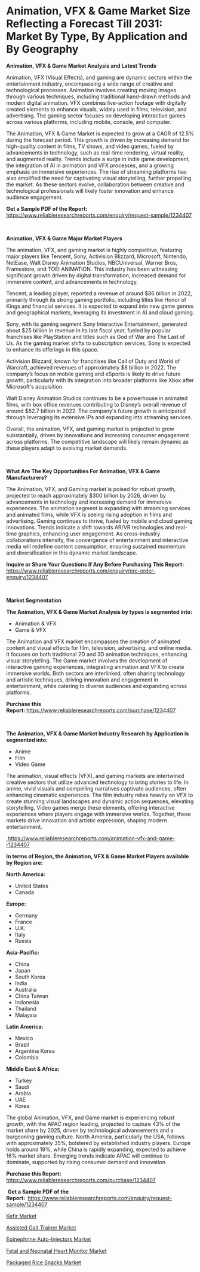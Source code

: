<p><h1>Animation, VFX & Game Market Size Reflecting a Forecast Till 2031: Market By Type, By Application and By Geography</h1></p><p><strong>Animation, VFX & Game Market Analysis and Latest Trends</strong></p>
<p><p>Animation, VFX (Visual Effects), and gaming are dynamic sectors within the entertainment industry, encompassing a wide range of creative and technological processes. Animation involves creating moving images through various techniques, including traditional hand-drawn methods and modern digital animation. VFX combines live-action footage with digitally created elements to enhance visuals, widely used in films, television, and advertising. The gaming sector focuses on developing interactive games across various platforms, including mobile, console, and computer.</p><p>The Animation, VFX & Game Market is expected to grow at a CAGR of 12.5% during the forecast period. This growth is driven by increasing demand for high-quality content in films, TV shows, and video games, fueled by advancements in technology, such as real-time rendering, virtual reality, and augmented reality. Trends include a surge in indie game development, the integration of AI in animation and VFX processes, and a growing emphasis on immersive experiences. The rise of streaming platforms has also amplified the need for captivating visual storytelling, further propelling the market. As these sectors evolve, collaboration between creative and technological professionals will likely foster innovation and enhance audience engagement.</p></p>
<p><strong>Get a Sample PDF of the Report:&nbsp;</strong> <a href="https://www.reliableresearchreports.com/enquiry/request-sample/1234407?utm_campaign=16&utm_medium=2&utm_source=Github&utm_content=ia&utm_term=08102024&utm_id=animation-vfx-game">https://www.reliableresearchreports.com/enquiry/request-sample/1234407</a></p>
<p>&nbsp;</p>
<p><strong>Animation, VFX & Game Major Market Players</strong></p>
<p><p>The animation, VFX, and gaming market is highly competitive, featuring major players like Tencent, Sony, Activision Blizzard, Microsoft, Nintendo, NetEase, Walt Disney Animation Studios, NBCUniversal, Warner Bros, Framestore, and TOEI ANIMATION. This industry has been witnessing significant growth driven by digital transformation, increased demand for immersive content, and advancements in technology.</p><p>Tencent, a leading player, reported a revenue of around $86 billion in 2022, primarily through its strong gaming portfolio, including titles like Honor of Kings and financial services. It is expected to expand into new game genres and geographical markets, leveraging its investment in AI and cloud gaming.</p><p>Sony, with its gaming segment Sony Interactive Entertainment, generated about $25 billion in revenue in its last fiscal year, fueled by popular franchises like PlayStation and titles such as God of War and The Last of Us. As the gaming market shifts to subscription services, Sony is expected to enhance its offerings in this space.</p><p>Activision Blizzard, known for franchises like Call of Duty and World of Warcraft, achieved revenues of approximately $8 billion in 2022. The company’s focus on mobile gaming and eSports is likely to drive future growth, particularly with its integration into broader platforms like Xbox after Microsoft's acquisition.</p><p>Walt Disney Animation Studios continues to be a powerhouse in animated films, with box office revenues contributing to Disney’s overall revenue of around $82.7 billion in 2022. The company's future growth is anticipated through leveraging its extensive IPs and expanding into streaming services.</p><p>Overall, the animation, VFX, and gaming market is projected to grow substantially, driven by innovations and increasing consumer engagement across platforms. The competitive landscape will likely remain dynamic as these players adapt to evolving market demands.</p></p>
<p>&nbsp;</p>
<p><strong>What Are The Key Opportunities For Animation, VFX & Game Manufacturers?</strong></p>
<p><p>The Animation, VFX, and Gaming market is poised for robust growth, projected to reach approximately $300 billion by 2026, driven by advancements in technology and increasing demand for immersive experiences. The animation segment is expanding with streaming services and animated films, while VFX is seeing rising adoption in films and advertising. Gaming continues to thrive, fueled by mobile and cloud gaming innovations. Trends indicate a shift towards AR/VR technologies and real-time graphics, enhancing user engagement. As cross-industry collaborations intensify, the convergence of entertainment and interactive media will redefine content consumption, ensuring sustained momentum and diversification in this dynamic market landscape.</p></p>
<p><strong>Inquire or Share Your Questions If Any Before Purchasing This Report:</strong> <a href="https://www.reliableresearchreports.com/enquiry/pre-order-enquiry/1234407?utm_campaign=16&utm_medium=2&utm_source=Github&utm_content=ia&utm_term=08102024&utm_id=animation-vfx-game">https://www.reliableresearchreports.com/enquiry/pre-order-enquiry/1234407</a></p>
<p>&nbsp;</p>
<p><strong>Market Segmentation</strong></p>
<p><strong>The Animation, VFX & Game Market Analysis by types is segmented into:</strong></p>
<p><ul><li>Animation & VFX</li><li>Game & VFX</li></ul></p>
<p><p>The Animation and VFX market encompasses the creation of animated content and visual effects for film, television, advertising, and online media. It focuses on both traditional 2D and 3D animation techniques, enhancing visual storytelling. The Game market involves the development of interactive gaming experiences, integrating animation and VFX to create immersive worlds. Both sectors are interlinked, often sharing technology and artistic techniques, driving innovation and engagement in entertainment, while catering to diverse audiences and expanding across platforms.</p></p>
<p><strong>Purchase this Report:&nbsp;</strong><a href="https://www.reliableresearchreports.com/purchase/1234407?utm_campaign=16&utm_medium=2&utm_source=Github&utm_content=ia&utm_term=08102024&utm_id=animation-vfx-game">https://www.reliableresearchreports.com/purchase/1234407</a></p>
<p>&nbsp;</p>
<p><strong>The Animation, VFX & Game Market Industry Research by Application is segmented into:</strong></p>
<p><ul><li>Anime</li><li>Film</li><li>Video Game</li></ul></p>
<p><p>The animation, visual effects (VFX), and gaming markets are intertwined creative sectors that utilize advanced technology to bring stories to life. In anime, vivid visuals and compelling narratives captivate audiences, often enhancing cinematic experiences. The film industry relies heavily on VFX to create stunning visual landscapes and dynamic action sequences, elevating storytelling. Video games merge these elements, offering interactive experiences where players engage with immersive worlds. Together, these markets drive innovation and artistic expression, shaping modern entertainment.</p></p>
<p><a href="https://www.reliableresearchreports.com/animation-vfx-and-game-r1234407?utm_campaign=16&utm_medium=2&utm_source=Github&utm_content=ia&utm_term=08102024&utm_id=animation-vfx-game">&nbsp;https://www.reliableresearchreports.com/animation-vfx-and-game-r1234407</a></p>
<p><strong>In terms of Region, the Animation, VFX & Game Market Players available by Region are:</strong></p>
<p>
    <p> <strong> North America: </strong>
        <ul>
            <li>United States</li>
            <li>Canada</li>
        </ul>
        </p> 
    <p> <strong> Europe: </strong>
        <ul>
            <li>Germany</li>
            <li>France</li>
            <li>U.K.</li>
            <li>Italy</li>
            <li>Russia</li>
        </ul>
        </p> 
    <p> <strong> Asia-Pacific: </strong>
        <ul>
            <li>China</li>
            <li>Japan</li>
            <li>South Korea</li>
            <li>India</li>
            <li>Australia</li>
            <li>China Taiwan</li>
            <li>Indonesia</li>
            <li>Thailand</li>
            <li>Malaysia</li>
        </ul>
        </p> 
    <p> <strong> Latin America: </strong>
        <ul>
            <li>Mexico</li>
            <li>Brazil</li>
            <li>Argentina Korea</li>
            <li>Colombia</li>
        </ul>
        </p> 
    <p> <strong> Middle East & Africa: </strong>
        <ul>
            <li>Turkey</li>
            <li>Saudi</li>
            <li>Arabia</li>
            <li>UAE</li>
            <li>Korea</li>
        </ul>
    </p>
    </p>
<p><p>The global Animation, VFX, and Game market is experiencing robust growth, with the APAC region leading, projected to capture 43% of the market share by 2025, driven by technological advancements and a burgeoning gaming culture. North America, particularly the USA, follows with approximately 35%, bolstered by established industry players. Europe holds around 19%, while China is rapidly expanding, expected to achieve 16% market share. Emerging trends indicate APAC will continue to dominate, supported by rising consumer demand and innovation.</p></p>
<p><strong>Purchase this Report: </strong><a href="https://www.reliableresearchreports.com/purchase/1234407?utm_campaign=16&utm_medium=2&utm_source=Github&utm_content=ia&utm_term=08102024&utm_id=animation-vfx-game">https://www.reliableresearchreports.com/purchase/1234407</a></p>
<p>&nbsp;<strong>Get a Sample PDF of the Report:&nbsp;&nbsp;</strong><a href="https://www.reliableresearchreports.com/enquiry/request-sample/1234407?utm_campaign=16&utm_medium=2&utm_source=Github&utm_content=ia&utm_term=08102024&utm_id=animation-vfx-game">https://www.reliableresearchreports.com/enquiry/request-sample/1234407</a></p>
<p><strong></strong></p>
<p><p><a href="https://issuu.com/reportprime-2/docs/kefir-market-size-2030.pptx_7ffba6a458b959?utm_campaign=16&utm_medium=2&utm_source=Github&utm_content=ia&utm_term=08102024&utm_id=animation-vfx-game">Kefir Market</a></p><p><a href="https://github.com/FahadAhmed712/Market-Research-Report-List-1/blob/main/assisted-gait-trainer-market.md?utm_campaign=16&utm_medium=2&utm_source=Github&utm_content=ia&utm_term=08102024&utm_id=animation-vfx-game">Assisted Gait Trainer Market</a></p><p><a href="https://github.com/JosephineMcguire65/Market-Research-Report-List-1/blob/main/epinephrine-auto-injectors-market.md?utm_campaign=16&utm_medium=2&utm_source=Github&utm_content=ia&utm_term=08102024&utm_id=animation-vfx-game">Epinephrine Auto-Injectors Market</a></p><p><a href="https://www.linkedin.com/pulse/emerging-opportunities-challenges-global-fetal-neonatal-heart-evqde?utm_campaign=16&utm_medium=2&utm_source=Github&utm_content=ia&utm_term=08102024&utm_id=animation-vfx-game">Fetal and Neonatal Heart Monitor Market</a></p><p><a href="https://www.linkedin.com/pulse/packaged-rice-snacks-market-trends-growth-outlook-2024-ou5of?utm_campaign=16&utm_medium=2&utm_source=Github&utm_content=ia&utm_term=08102024&utm_id=animation-vfx-game">Packaged Rice Snacks Market</a></p></p>